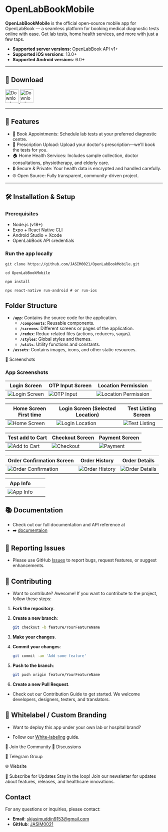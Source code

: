 # OpenLabBookMobile

**OpenLabBookMobile** is the official open-source mobile app for OpenLabBook — a seamless platform for booking medical diagnostic tests online with ease. Get lab tests, home health services, and more with just a few taps.

- **Supported server versions:** OpenLabBook API v1+
- **Supported iOS versions**: 13.0+
- **Supported Android versions**: 6.0+

---

## 📲 Download

<a href="https://play.google.com/store/apps/details?id=com.openlabbook.mobile">
  <img alt="Download on Google Play" src="https://play.google.com/intl/en_us/badges/images/badge_new.png" height=43>
</a>
<a href="https://apps.apple.com/app/id0000000000">
  <img alt="Download on App Store" src="https://user-images.githubusercontent.com/7317008/43209852-4ca39622-904b-11e8-8ce1-cdc3aee76ae9.png" height=43>
</a>

---

## 🚀 Features

- 📅 Book Appointments: Schedule lab tests at your preferred diagnostic centre.
- 💊 Prescription Upload: Upload your doctor's prescription—we'll book the tests for you.
- 🏠 Home Health Services: Includes sample collection, doctor consultations, physiotherapy, and elderly care.
- 🔒 Secure & Private: Your health data is encrypted and handled carefully.
- 🌐 Open Source: Fully transparent, community-driven project.

---

## 🛠 Installation & Setup

### Prerequisites

- Node.js (v18+)
- Expo + React Native CLI
- Android Studio + Xcode
- OpenLabBook API credentials

### Run the app locally

```curl
git clone https://github.com/JASIM0021/OpenLabBookMobile.git
```

```curl
cd OpenLabBookMobile
```

```curl
npm install
```

```curl
npx react-native run-android # or run-ios
```

## Folder Structure

- **`/app`**: Contains the source code for the application.
  - **`/components`**: Reusable components.
  - **`/screens`**: Different screens or pages of the application.
  - **`/redux`**: Redux-related files (actions, reducers, sagas).
  - **`/styles`**: Global styles and themes.
  - **`/utils`**: Utility functions and constants.
- **`/assets`**: Contains images, icons, and other static resources.

📸 Screenshots

### App Screenshots
| Login Screen | OTP Input Screen | Location Permission |
|--------------|------------------|---------------------|
| ![Login Screen](fastlane/metadata/android/en-US/images/ss1.png) | ![OTP Input](fastlane/metadata/android/en-US/images/ss2.png) | ![Location Permission](fastlane/metadata/android/en-US/images/ss3.png) |

| Home Screen First time | Login Screen (Selected Location) | Test Listing Screen |
|------------------------|----------------------------------|---------------------|
| ![Home Screen](fastlane/metadata/android/en-US/images/ss4.png) | ![Login Location](fastlane/metadata/android/en-US/images/ss5.png) | ![Test Listing](fastlane/metadata/android/en-US/images/ss6.png) |

| Test add to Cart | Checkout Screen | Payment Screen |
|------------------|-----------------|----------------|
| ![Add to Cart](fastlane/metadata/android/en-US/images/ss7.png) | ![Checkout](fastlane/metadata/android/en-US/images/ss8.png) | ![Payment](fastlane/metadata/android/en-US/images/ss9.png) |

| Order Confirmation Screen | Order History | Order Details |
|---------------------------|---------------|---------------|
| ![Order Confirmation](fastlane/metadata/android/en-US/images/ss10.png) | ![Order History](fastlane/metadata/android/en-US/images/ss11.png) | ![Order Details](fastlane/metadata/android/en-US/images/ss12.png) |

| App Info | | |
|----------|----------|----------|
| ![App Info](fastlane/metadata/android/en-US/images/ss13.png) | | |

## 📚 Documentation

- Check out our full documentation and API reference at
- ➡️ [documentaion](https://github.com/JASIM0021/OpenLabBookMobile/doc)

## 🐛 Reporting Issues

- Please use GitHub [Issues](<[url](https://github.com/JASIM0021/OpenLabBookMobile/issues)>) to report bugs, request features, or suggest enhancements.

## 🤝 Contributing

- Want to contribute? Awesome!
  If you want to contribute to the project, follow these steps:

1. **Fork the repository**.
2. **Create a new branch**:

   ```bash
   git checkout -b feature/YourFeatureName
   ```

3. **Make your changes**.
4. **Commit your changes**:

   ```bash
   git commit -am 'Add some feature'
   ```

5. **Push to the branch**:

   ```bash
   git push origin feature/YourFeatureName
   ```

6. **Create a new Pull Request**.

- Check out our Contribution Guide to get started. We welcome developers, designers, testers, and translators.

## 🧪 Whitelabel / Custom Branding

- Want to deploy this app under your own lab or hospital brand?

- Follow our [White-labeling](https://github.com/JASIM0021/OpenLabBookMobile/white-label.md) guide.

💬 Join the Community
📣 Discussions

💬 Telegram Group

🌐 Website

📰 Subscribe for Updates
Stay in the loop! Join our newsletter for updates about features, releases, and healthcare innovations.

## Contact

For any questions or inquiries, please contact:

- **Email**: skjasimuddin9153@gmail.com
- **GitHub**: [JASIM0021](https://github.com/jasim0021)
